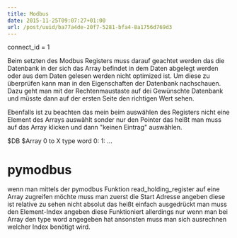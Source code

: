 ```yaml
---
title: Modbus
date: 2015-11-25T09:07:27+01:00
url: /post/uuid/ba77a4de-20f7-5281-bfa4-8a1756d769d3
---
```


connect_id = 1

Beim setzten des Modbus Registers muss darauf geachtet werden das die Datenbank in der sich das Array befindet in dem Daten abgelegt werden oder aus dem Daten gelesen werden nicht optimized ist. Um diese zu überprüfen kann man in den Eigenschaften der Datenbank nachschauen. Dazu geht man mit der Rechtenmaustaste auf dei Gewünschte Datenbank und müsste dann auf der ersten Seite den richtigen Wert sehen.

Ebenfalls ist zu beachten das mein beim auswählen des Registers nicht eine Element des Arrays auswählt sonder nur den Pointer das heißt man muss auf das Array klicken und dann "keinen Eintrag" auswählen.

$DB
  $Array 0 to X type word
0:
1:
...

# pymodbus

wenn man mittels der pymodbus Funktion read_holding_register auf eine Array zugreifen möchte muss man zuerst die Start Adresse angeben diese ist relative zu sehen nicht absolut das heißt einfach ausgedrückt man muss den Element-Index angeben diese Funktioniert allerdings nur wenn man bei Array den type word angegeben hat ansonsten muss man sich ausrechnen welcher Index benötigt wird.

